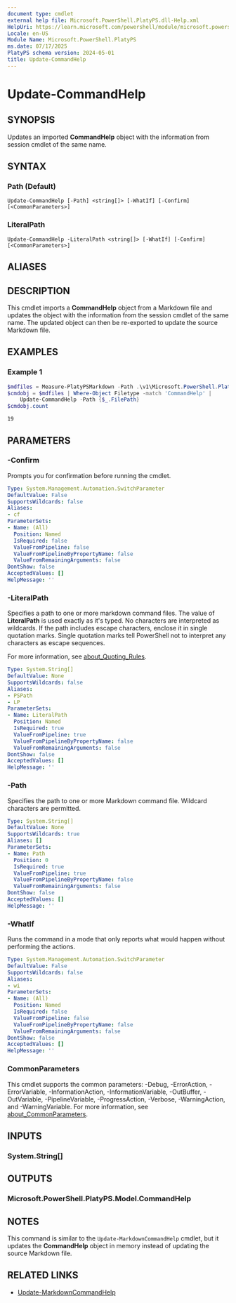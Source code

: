 ```yaml
---
document type: cmdlet
external help file: Microsoft.PowerShell.PlatyPS.dll-Help.xml
HelpUri: https://learn.microsoft.com/powershell/module/microsoft.powershell.platyps/update-commandhelp?view=ps-modules&WT.mc_id=ps-gethelp
Locale: en-US
Module Name: Microsoft.PowerShell.PlatyPS
ms.date: 07/17/2025
PlatyPS schema version: 2024-05-01
title: Update-CommandHelp
---
```


# Update-CommandHelp

## SYNOPSIS

Updates an imported **CommandHelp** object with the information from session cmdlet of the same
name.

## SYNTAX

### Path (Default)

```
Update-CommandHelp [-Path] <string[]> [-WhatIf] [-Confirm] [<CommonParameters>]
```

### LiteralPath

```
Update-CommandHelp -LiteralPath <string[]> [-WhatIf] [-Confirm] [<CommonParameters>]
```

## ALIASES

## DESCRIPTION

This cmdlet imports a **CommandHelp** object from a Markdown file and updates the object with the
information from the session cmdlet of the same name. The updated object can then be re-exported to
update the source Markdown file.

## EXAMPLES

### Example 1

```powershell
$mdfiles = Measure-PlatyPSMarkdown -Path .\v1\Microsoft.PowerShell.PlatyPS\*.md
$cmdobj = $mdfiles | Where-Object Filetype -match 'CommandHelp' |
    Update-CommandHelp -Path {$_.FilePath}
$cmdobj.count
```

```Output
19
```

## PARAMETERS

### -Confirm

Prompts you for confirmation before running the cmdlet.

```yaml
Type: System.Management.Automation.SwitchParameter
DefaultValue: False
SupportsWildcards: false
Aliases:
- cf
ParameterSets:
- Name: (All)
  Position: Named
  IsRequired: false
  ValueFromPipeline: false
  ValueFromPipelineByPropertyName: false
  ValueFromRemainingArguments: false
DontShow: false
AcceptedValues: []
HelpMessage: ''
```

### -LiteralPath

Specifies a path to one or more markdown command files. The value of **LiteralPath** is used exactly
as it's typed. No characters are interpreted as wildcards. If the path includes escape characters,
enclose it in single quotation marks. Single quotation marks tell PowerShell not to interpret any
characters as escape sequences.

For more information, see
[about_Quoting_Rules](/powershell/module/microsoft.powershell.core/about/about_CommonParameters).

```yaml
Type: System.String[]
DefaultValue: None
SupportsWildcards: false
Aliases:
- PSPath
- LP
ParameterSets:
- Name: LiteralPath
  Position: Named
  IsRequired: true
  ValueFromPipeline: true
  ValueFromPipelineByPropertyName: false
  ValueFromRemainingArguments: false
DontShow: false
AcceptedValues: []
HelpMessage: ''
```

### -Path

Specifies the path to one or more Markdown command file. Wildcard characters are permitted.

```yaml
Type: System.String[]
DefaultValue: None
SupportsWildcards: true
Aliases: []
ParameterSets:
- Name: Path
  Position: 0
  IsRequired: true
  ValueFromPipeline: true
  ValueFromPipelineByPropertyName: false
  ValueFromRemainingArguments: false
DontShow: false
AcceptedValues: []
HelpMessage: ''
```

### -WhatIf

Runs the command in a mode that only reports what would happen without performing the actions.

```yaml
Type: System.Management.Automation.SwitchParameter
DefaultValue: False
SupportsWildcards: false
Aliases:
- wi
ParameterSets:
- Name: (All)
  Position: Named
  IsRequired: false
  ValueFromPipeline: false
  ValueFromPipelineByPropertyName: false
  ValueFromRemainingArguments: false
DontShow: false
AcceptedValues: []
HelpMessage: ''
```

### CommonParameters

This cmdlet supports the common parameters: -Debug, -ErrorAction, -ErrorVariable,
-InformationAction, -InformationVariable, -OutBuffer, -OutVariable, -PipelineVariable,
-ProgressAction, -Verbose, -WarningAction, and -WarningVariable. For more information, see
[about_CommonParameters](https://go.microsoft.com/fwlink/?LinkID=113216).

## INPUTS

### System.String[]

## OUTPUTS

### Microsoft.PowerShell.PlatyPS.Model.CommandHelp

## NOTES

This command is similar to the `Update-MarkdownCommandHelp` cmdlet, but it updates the
**CommandHelp** object in memory instead of updating the source Markdown file.

## RELATED LINKS

- [Update-MarkdownCommandHelp](Update-MarkdownCommandHelp.md)
